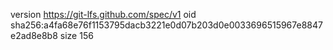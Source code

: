 version https://git-lfs.github.com/spec/v1
oid sha256:a4fa68e76f1153795dacb3221e0d07b203d0e0033696515967e8847e2ad8e8b8
size 156
